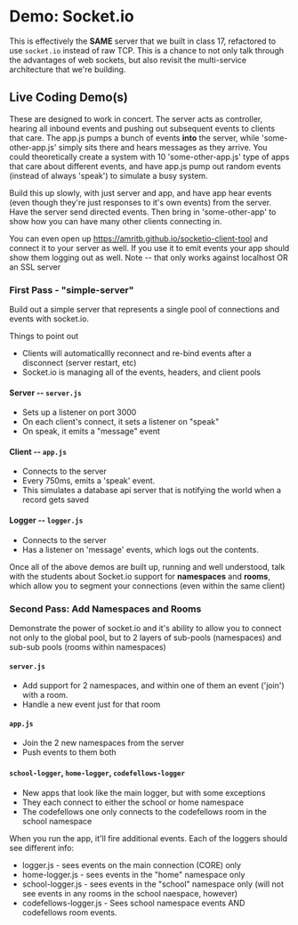 # Demo: Socket.io

This is effectively the **SAME** server that we built in class 17, refactored to use `socket.io` instead of raw TCP. This is a chance to not only talk through the advantages of web sockets, but also revisit the multi-service architecture that we're building.

## Live Coding Demo(s)
These are designed to work in concert. The server acts as controller, hearing all inbound events and pushing out subsequent events to clients that care.  The app.js pumps a bunch of events **into** the server, while 'some-other-app.js' simply sits there and hears messages as they arrive.  You could theoretically create a system with 10 'some-other-app.js' type of apps that care about different events, and have app.js pump out random events (instead of always 'speak') to simulate a busy system.

Build this up slowly, with just server and app, and have app hear events (even though they're just responses to it's own events) from the server.  Have the server send directed events.  Then bring in 'some-other-app' to show how you can have many other clients connecting in.

You can even open up https://amritb.github.io/socketio-client-tool and connect it to your server as well. If you use it to emit events your app should show them logging out as well.  Note -- that only works against localhost OR an SSL server

### First Pass - "simple-server"
Build out a simple server that represents a single pool of connections and events with socket.io.

Things to point out
  * Clients will automaticallly reconnect and re-bind events after a disconnect (server restart, etc)
  * Socket.io is managing all of the events, headers, and client pools

#### Server -- `server.js`
* Sets up a listener on port 3000
* On each client's connect, it sets a listener on "speak"
* On speak, it emits a "message" event

#### Client -- `app.js`
* Connects to the server
* Every 750ms, emits a 'speak' event.
* This simulates a database api server that is notifying the world when a record gets saved

#### Logger -- `logger.js`
* Connects to the server
* Has a listener on 'message' events, which logs out the contents.

Once all of the above demos are built up, running and well understood, talk with the students about Socket.io support for **namespaces** and **rooms**, which allow you to segment your connections (even within the same client)

### Second Pass: Add Namespaces and Rooms

Demonstrate the power of socket.io and it's ability to allow you to connect not only to the global pool, but to 2 layers of sub-pools (namespaces) and sub-sub pools (rooms within namespaces)

#### `server.js`
* Add support for 2 namespaces, and within one of them an event ('join') with a room.
* Handle a new event just for that room

#### `app.js`
* Join the 2 new namespaces from the server
* Push events to them both

#### `school-logger`, `home-logger`, `codefellows-logger`
* New apps that look like the main logger, but with some exceptions
* They each connect to either the school or home namespace
* The codefellows one only connects to the codefellows room in the school namespace

When you run the app, it'll fire additional events. Each of the loggers should see different info:

* logger.js - sees events on the main connection (CORE) only
* home-logger.js - sees events in the "home" namespace only
* school-logger.js - sees events in the "school" namespace only (will not see events in any rooms in the school naespace, however)
* codefellows-logger.js - Sees school namespace events AND codefellows room events.
